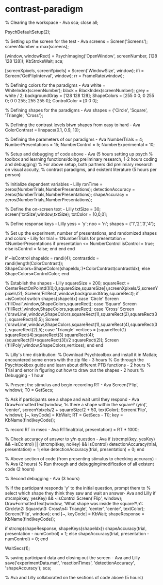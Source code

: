 # contrast-paradigm

% Clearing the workspace - Ava 
sca;
close all;

PsychDefaultSetup(2);

% Setting up the screen for the test - Ava
screens = Screen('Screens');
screenNumber = max(screens);

[window, windowRect] = PsychImaging('OpenWindow', screenNumber, [128 128 128]);
KbStrokeWait;
sca;

[screenXpixels, screenYpixels] = Screen('WindowSize', window);
ifi = Screen('GetFlipInterval', window);
rr = FrameRate(window);

% Defining colors for the paradigms - Ava
white = WhiteIndex(screenNumber);
black = BlackIndex(screenNumber);
grey = white / 2;
backgroundGray = [128 128 128];
ShapeColors = [255 0 0; 0 255 0; 0 0 255; 255 255 0]; 
ControlColor = [0 0 0];

% Defining shapes for the paradigms - Ava 
shapes = {'Circle', 'Square', 'Triangle', 'Cross'};

% Defining the contrast levels btwn shapes from easy to hard - Ava
ColorContrast = linspace(0.1, 0.9, 10);

% Defining the parameters of our paradigms - Ava
NumberTrials = 4;
NumberPresentations = 15;
NumberControl = 5;
NumberExperimental = 10;

% Setup and debugging of code above - Ava (5 hours setting up psych
% toolbox and learning functions/doing preliminary research, 1-2 hours coding and debugging)
% For above setup, both partners did prelimiary research on visual accuity,
% contrast paradigms, and existent literature (5 hours per person)

% Initialize dependent variables - Lilly
rxnTime = zeros(NumberTrials,NumberPresentations);
detectionAccuracy = zeros(NumberTrials,NumberPresentations);
shapeAccuracy = zeros(NumberTrials,NumberPresentations);

% Define the on-screen text - Lilly
txtSize = 30;
screen('txtSize',window,txtSize);
txtColor = [0,0,0];

% Define response keys - Lilly
yess = 'y';
noo = 'n';
shapes = {'1','2','3','4'};

% Set up the experiment, number of presentations, and randomized shapes and colors - Lilly
for trial = 1:NumberTrials
for presentation = 1:NumberPresentations
if presentation <= NumberControl
isControl = true;
else
isControl = false;
end
end
end

if ~isControl
shapeldx = randi(4);
contrastldx = randi(length(ColorContrast));
ShapeColors=ShapeColors(shapeldx,:)*ColorContrast(contrastldx);
else
ShapeColors=ControlColor;
end

% Establish the shapes - Lilly
squareSize = 200;
squareRect = CenterRectOnPointd(([0,0,squareSize,squareSize]),screenXpixels/2,screenYpixels/2);
Screen('FillRect',window,backgroundGray,squareRect);
if ~isControl
switch shapes{shapeldx}
case 'Circle'
Screen ('fillOval',window,ShapeColors,squareRect);
case 'Square'
Screen ('fillRect',window,ShapeColors,squareRect);
case 'Cross'
Screen ('drawLine',window,ShapeColors,squareRect(1),squareRect(2),squareRect(3), squareRect(4),5);
Screen ('drawLine',window,ShapeColors,squareRect(1),squareRect(4),squareRect(3), squareRect(2),5);
case 'Triangle'
vertices = [squareRect(1) squareRect(4);squareRect(3) squareRect(4); (squareRect(1)+squareRect(3))/2 squareRect(2)];
Screen ('fillPoly',window,ShapeColors,vertices);
end
end

% Lilly's time distribution:
% Download Psychtoolbox and install it in Matlab; encountered some errors with the zip file - 3 hours
% Go through the Psychtookbox guide and learn about different PTB functions - 2 hours
% Trial and error in figuring out how to draw out the shapes - 2 hours
% Debugging - 1 hour

% Present the stimulus and begin recording RT - Ava
Screen('Flip', window);
T0 = GetSecs;

% Ask if participants see a shape and wait until they respond - Ava
DrawFormattedText(window, 'Is there a shape within the square? (y/n)', 'center', screenYpixels/2 + squareSize/2 + 50, textColor);
Screen('Flip', window);
[~, keyCode] = KbWait;
RT = GetSecs - T0;
key = KbName(find(keyCode));

% record RT in msec - Ava
RTfinal(trial, presentation) = RT * 1000; 

% Check accuracy of answer to y/n question - Ava
if (strcmpi(key, yesKey) && ~isControl) || (strcmpi(key, noKey) && isControl)
    detectionAccuracy(trial, presentation) = 1;
else
    detectionAccuracy(trial, presentation) = 0;
end

% Above section of code (from presenting stimulus to checking accuracy) -
% Ava (2 hours)
% Run through and debugging/modification of all existent code (2 hours)

% Second debugging - Ava (3 hours)


% if the participant responds 'y' to the initial question, prompt them to
% select which shape they think they saw and wait an answer- Ava and Lilly
if strcmpi(key, yesKey) && ~isControl
    Screen('Flip', window);
    DrawFormattedText(window, 'What shape was inside the square?\n1: Circle\n2: Square\n3: Cross\n4: Triangle', 'center', 'center', textColor);
    Screen('Flip', window);
end
[~, keyCode] = KbWait;
shapeResponse = KbName(find(keyCode));

if strcmp(shapeResponse, shapeKeys{shapeIdx})
    shapeAccuracy(trial, presentation - numControl) = 1;
else
    shapeAccuracy(trial, presentation - numControl) = 0;
end

WaitSecs(1); 

% saving participant data and closing out the screen - Ava and Lilly
save('experimentData.mat', 'reactionTimes', 'detectionAccuracy', 'shapeAccuracy');
sca;

% Ava and Lilly collaborated on the sections of code above (5 hours)




